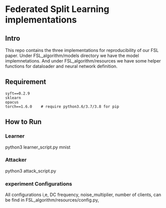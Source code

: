 # Federated Split Learning implementations

## Intro
This repo contains the three implementations for reproducibility of our FSL paper. Under FSL_algorithm/models directory we have the model implemnetations. And under FSL_algorithm/resources we have some helper functions for dataloader and neural network definition.

## Requirement
```
syft==0.2.9
sklearn
opacus
torch==1.6.0    # require python3.6/3.7/3.8 for pip
```

## How to Run
### Learner
python3 learner_script.py mnist
### Attacker
python3 attack_script.py

### experiment Configurations
All configurations i,e, DC frequency, noise_multiplier, number of clients, can be find in FSL_algorithm/resources/config.py, 


